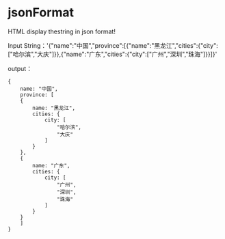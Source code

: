 # jsonFormat

HTML display thestring in json format!

Input String：'{"name":"中国","province":[{"name":"黑龙江","cities":{"city":["哈尔滨","大庆"]}},{"name":"广东","cities":{"city":["广州","深圳","珠海"]}}]}'

output：

``` 
{
    name: "中国",
    province: [
    {
        name: "黑龙江",
        cities: {
            city: [
                "哈尔滨",
                "大庆"
            ]
        }
    },
    {
        name: "广东",
        cities: {
            city: [
                "广州",
                "深圳",
                "珠海"
            ]
        }
    }
    ]
}
```

